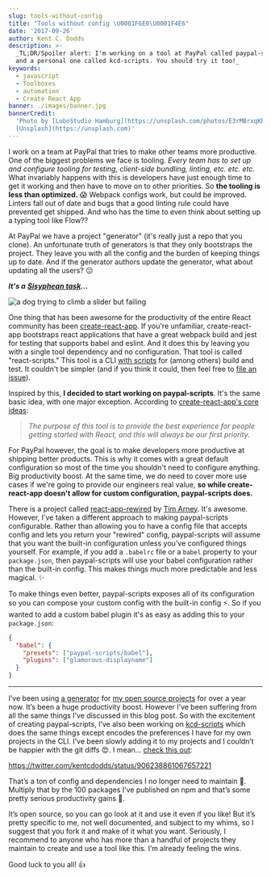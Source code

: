 ```yaml
---
slug: tools-without-config
title: "Tools without config \U0001F6E0\U0001F4E6"
date: '2017-09-26'
author: Kent C. Dodds
description: >-
  _TL;DR/Spoiler alert: I'm working on a tool at PayPal called paypal-scripts
  and a personal one called kcd-scripts. You should try it too!_
keywords:
  - javascript
  - Toolboxes
  - automation
  - Create React App
banner: ./images/banner.jpg
bannerCredit:
  'Photo by [LoboStudio Hamburg](https://unsplash.com/photos/E3rMBrxqKRo) on
  [Unsplash](https://unsplash.com)'
---
```


I work on a team at PayPal that tries to make other teams more productive. One
of the biggest problems we face is tooling. _Every team has to set up and
configure tooling for testing, client-side bundling, linting, etc. etc. etc._
What invariably happens with this is developers have just enough time to get it
working and then have to move on to other priorities. So **the tooling is less
than optimized.** 😱 Webpack configs work, but could be improved. Linters fall
out of date and bugs that a good linting rule could have prevented get shipped.
And who has the time to even think about setting up a typing tool like Flow??

At PayPal we have a project "generator" (it's really just a repo that you
clone). An unfortunate truth of generators is that they only bootstraps the
project. They leave you with all the config and the burden of keeping things up
to date. And if the generator authors update the generator, what about updating
all the users? 😑

**_It's a_**
[**_Sisyphean task_**](https://en.wikipedia.org/wiki/Sisyphus)**_..._**

![a dog trying to climb a slider but failing](./images/0.gif)

One thing that has been awesome for the productivity of the entire React
community has been
[create-react-app](https://github.com/facebookincubator/create-react-app). If
you're unfamiliar, create-react-app bootstraps react applications that have a
great webpack build and jest for testing that supports babel and eslint. And it
does this by leaving you with a single tool dependency and no configuration.
That tool is called "react-scripts." This tool is a CLI
[with scripts](https://github.com/facebookincubator/create-react-app/tree/master/packages/react-scripts/scripts)
for (among others) build and test. It couldn't be simpler (and if you think it
could, then feel free to
[file an issue](https://github.com/facebookincubator/create-react-app/issues)).

Inspired by this, **I decided to start working on paypal-scripts**. It's the
same basic idea, with one major exception. According to
[create-react-app's core ideas](https://github.com/facebookincubator/create-react-app/blob/44cfbccfda665d6bfb626ce5528697de6033ee8e/CONTRIBUTING.md#core-ideas):

> _The purpose of this tool is to provide the best experience for people getting
> started with React, and this will always be our first priority._

For PayPal however, the goal is to make developers more productive at shipping
better products. This is why it comes with a great default configuration so most
of the time you shouldn't need to configure anything. Big productivity boost. At
the same time, we do need to cover more use cases if we're going to provide our
engineers real value, **so while create-react-app doesn't allow for custom
configuration, paypal-scripts does.**

There is a project called
[react-app-rewired](https://github.com/timarney/react-app-rewired) by
[Tim Arney](https://twitter.com/timarney). It's awesome. However, I've taken a
different approach to making paypal-scripts configurable. Rather than allowing
you to have a config file that accepts config and lets you return your "rewired"
config, paypal-scripts will assume that you want the built-in configuration
unless you've configured things yourself. For example, if you add a `.babelrc`
file or a `babel` property to your `package.json`, then paypal-scripts will use
your babel configuration rather than the built-in config. This makes things much
more predictable and less magical. ✨

To make things even better, paypal-scripts exposes all of its configuration so
you can compose your custom config with the built-in config ⚡️. So if you
wanted to add a custom babel plugin it's as easy as adding this to your
`package.json`:

```json
{
  "babel": {
    "presets": ["paypal-scripts/babel"],
    "plugins": ["glamorous-displayname"]
  }
}
```

---

I’ve been using [a generator](https://github.com/kentcdodds/generator-kcd-oss)
for [my open source projects](https://github.com/kentcdodds) for over a year
now. It’s been a huge productivity boost. However I’ve been suffering from all
the same things I’ve discussed in this blog post. So with the excitement of
creating paypal-scripts, I’ve also been working on
[kcd-scripts](https://github.com/kentcdodds/kcd-scripts) which does the same
things except encodes the preferences I have for my own projects in the CLI.
I’ve been slowly adding it to my projects and I couldn’t be happier with the git
diffs 😍. I mean…
[check this out](https://twitter.com/kentcdodds/status/906238861067657221):

https://twitter.com/kentcdodds/status/906238861067657221

That’s a ton of config and dependencies I no longer need to maintain 🙌.
Multiply that by the 100 packages I’ve published on npm and that’s some pretty
serious productivity gains 🚀.

It’s open source, so you can go look at it and use it even if you like! But it’s
pretty specific to me, not well documented, and subject to my whims, so I
suggest that you fork it and make of it what you want. Seriously, I recommend to
anyone who has more than a handful of projects they maintain to create and use a
tool like this. I’m already feeling the wins.

Good luck to you all! 👍

